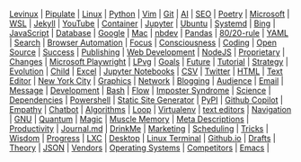 
[Levinux](/levinux/) | [Pipulate](/pipulate/) | [Linux](/linux/) | [Python](/python/) | 
[Vim](/vim/) | [Git](/git/) | [AI](/ai/) | [SEO](/seo/) | 
[Poetry](/poetry/) | [Microsoft](/microsoft/) | [WSL](/wsl/) | [Jekyll](/jekyll/) | 
[YouTube](/youtube/) | [Container](/container/) | [Jupyter](/jupyter/) | [Ubuntu](/ubuntu/) | 
[Systemd](/systemd/) | [Bing](/bing/) | [JavaScript](/javascript/) | [Database](/database/) | 
[Google](/google/) | [Mac](/mac/) | [nbdev](/nbdev/) | [Pandas](/panda/) | 
[80/20-rule](/80-20-rule/) | [YAML](/yaml/) | [Search](/search/) | [Browser Automation](/browser-automation/) | 
[Focus](/focus/) | [Consciousness](/consciousness/) | [Coding](/coding/) | [Open Source](/open-source/) | 
[Success](/success/) | [Publishing](/publishing/) | [Web Development](/web-development/) | [NodeJS](/nodejs/) | 
[Proprietary](/proprietary/) | [Changes](/change/) | [Microsoft Playwright](/microsoft-playwright/) | [LPvg](/lpvg/) | 
[Goals](/goal/) | [Future](/future/) | [Tutorial](/tutorial/) | [Strategy](/strategy/) | 
[Evolution](/evolution/) | [Child](/child/) | [Excel](/excel/) | [Jupyter Notebooks](/jupyter-notebooks/) | 
[CSV](/csv/) | [Twitter](/twitter/) | [HTML](/html/) | [Text Editor](/text-editor/) | 
[New York City](/new-york-city/) | [Graphics](/graphic/) | [Network](/network/) | [Blogging](/blogging/) | 
[Audience](/audience/) | [Email](/email/) | [Message](/message/) | [Development](/development/) | 
[Bash](/bash/) | [Flow](/flow/) | [Imposter Syndrome](/imposter-syndrome/) | [Science](/science/) | 
[Dependencies](/dependency/) | [Powershell](/powershell/) | [Static Site Generator](/static-site-generator/) | [PyPI](/pypi/) | 
[Github Copilot](/github-copilot/) | [Empathy](/empathy/) | [Chatbot](/chatbot/) | [Algorithms](/algorithm/) | 
[Loop](/loop/) | [Virtualenv](/virtualenv/) | [text editors](/text-editors/) | [Navigation](/navigation/) | 
[GNU](/gnu/) | [Quantum](/quantum/) | [Magic](/magic/) | [Muscle Memory](/muscle-memory/) | 
[Meta Descriptions](/meta-descriptions/) | [Productivity](/productivity/) | [Journal.md](/journal-md/) | [DrinkMe](/drinkme/) | 
[Marketing](/marketing/) | [Scheduling](/scheduling/) | [Tricks](/trick/) | [Wisdom](/wisdom/) | 
[Progress](/progress/) | [LXC](/lxc/) | [Desktop](/desktop/) | [Linux Terminal](/linux-terminal/) | 
[Github.io](/github-io/) | [Drafts](/draft/) | [Theory](/theory/) | [JSON](/json/) | 
[Vendors](/vendor/) | [Operating Systems](/operating-systems/) | [Competitors](/competitor/) | [Emacs](/emacs/) | 